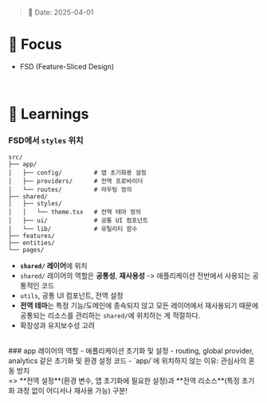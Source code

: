 > 📅 Date: 2025-04-01

# 📌 Focus
- FSD (Feature-Sliced Design)
<br />

# 📝 Learnings
### FSD에서 `styles` 위치
```
src/
├── app/
│   ├── config/         # 앱 초기화용 설정
│   ├── providers/      # 전역 프로바이더
│   └── routes/         # 라우팅 정의
├── shared/
│   ├── styles/
│   │   └── theme.tsx   # 전역 테마 정의
│   ├── ui/             # 공통 UI 컴포넌트
│   └── lib/            # 유틸리티 함수
├── features/
├── entities/
└── pages/
```
- **`shared/` 레이어**에 위치
- `shared/` 레이어의 역할은 **공통성**, **재사용성** -> 애플리케이션 전반에서 사용되는 공통적인 코드
- `utils`, 공통 UI 컴포넌트, 전역 설정
- **전역 테마**는 특정 기능/도메인에 종속되지 않고 모든 레이어에서 재사용되기 때문에 공통되는 리소스를 관리하는 `shared/`에 위치하는 게 적절하다.
- 확장성과 유지보수성 고려
<br />
### app 레이어의 역할
- 애플리케이션 초기화 및 설정
- routing, global provider, analytics 같은 초기화 및 환경 설정 코드
- `app/`에 위치하지 않는 이유: 관심사의 혼동 방지
<br />
=> **전역 설정**(환경 변수, 앱 초기화에 필요한 설정)과 **전역 리소스**(특정 초기화 과정 없이 어디서나 재사용 가능) 구분!
